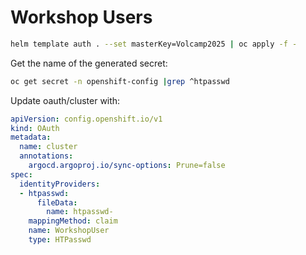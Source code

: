 # Workshop Users

```sh
helm template auth . --set masterKey=Volcamp2025 | oc apply -f -
```

Get the name of the generated secret:

```sh
oc get secret -n openshift-config |grep ^htpasswd
```

Update oauth/cluster with:

```yaml
apiVersion: config.openshift.io/v1
kind: OAuth
metadata:
  name: cluster
  annotations:
    argocd.argoproj.io/sync-options: Prune=false
spec:
  identityProviders:
  - htpasswd:
      fileData:
        name: htpasswd-
    mappingMethod: claim
    name: WorkshopUser
    type: HTPasswd
```
